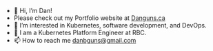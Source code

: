 - 👋 Hi, I’m Dan!
- Please check out my Portfolio website at [Danguns.ca](https://danguns.ca/)
- 👀 I’m interested in Kubernetes, software development, and DevOps.
- 🌱 I am a Kubernetes Platform Engineer at RBC.
- 📫 How to reach me danbguns@gmail.com

<!---
dgunzy/dgunzy is a ✨ special ✨ repository because its `README.md` (this file) appears on your GitHub profile.
You can click the Preview link to take a look at your changes.
--->
